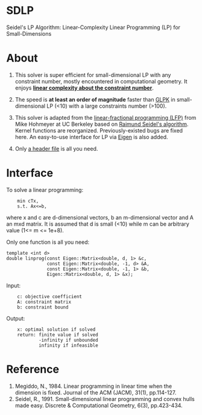 # SDLP

Seidel's LP Algorithm: Linear-Complexity Linear Programming (LP) for Small-Dimensions

# About

1. This solver is super efficient for small-dimensional LP with any constraint number, mostly encountered in computational geometry. It enjoys [__linear complexity about the constraint number__](https://dl.acm.org/doi/10.1145/2422.322418).

2. The speed is __at least an order of magnitude__ faster than [GLPK](https://en.wikipedia.org/wiki/GNU_Linear_Programming_Kit) in small-dimensional LP (<10) with a large constraints number (>100).

3. This solver is adapted from the [linear-fractional programming (LFP)](https://en.wikipedia.org/wiki/Linear-fractional_programming) from Mike Hohmeyer at UC Berkeley based on [Raimund Seidel's algorithm](https://link.springer.com/article/10.1007/BF02574699). Kernel functions are reorganized. Previously-existed bugs are fixed here. An easy-to-use interface for LP via [Eigen](http://eigen.tuxfamily.org) is also added.

4. Only [a header file](https://github.com/ZJU-FAST-Lab/SDLP/blob/main/include/sdlp/sdlp.hpp) is all you need.

# Interface

To solve a linear programming:

        min cTx, 
        s.t. Ax<=b,

where x and c are d-dimensional vectors, b an m-dimensional vector and A an mxd matrix. It is assumed that d is small (<10) while m can be arbitrary value (1<= m <= 1e+8).

Only one function is all you need:

    template <int d>
    double linprog(const Eigen::Matrix<double, d, 1> &c,
                   const Eigen::Matrix<double, -1, d> &A,
                   const Eigen::Matrix<double, -1, 1> &b,
                   Eigen::Matrix<double, d, 1> &x);

Input:

        c: objective coefficient
        A: constraint matrix
        b: constraint bound

Output:

        x: optimal solution if solved
        return: finite value if solved
                -infinity if unbounded
                infinity if infeasible

# Reference

1. Megiddo, N., 1984. Linear programming in linear time when the dimension is fixed. Journal of the ACM (JACM), 31(1), pp.114-127.
2. Seidel, R., 1991. Small-dimensional linear programming and convex hulls made easy. Discrete & Computational Geometry, 6(3), pp.423-434.
